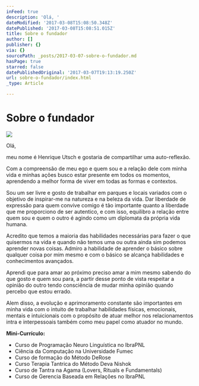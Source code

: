 ```yaml
---
inFeed: true
description: 'Olá, '
dateModified: '2017-03-08T15:08:50.348Z'
datePublished: '2017-03-08T15:08:51.015Z'
title: Sobre o fundador
author: []
publisher: {}
via: {}
sourcePath: _posts/2017-03-07-sobre-o-fundador.md
hasPage: true
starred: false
datePublishedOriginal: '2017-03-07T19:13:19.250Z'
url: sobre-o-fundador/index.html
_type: Article

---
```

# Sobre o fundador
![](https://s3-us-west-2.amazonaws.com/the-grid-img/p/034e34ecf5d06cc867c89ef63ed3d1d8be9dded2.png)

Olá, 

meu nome é Henrique Utsch e gostaria de compartilhar uma auto-reflexão.

Com a compreensão de meu ego e quem sou e a relação dele com minha vida e minhas ações busco estar presente em todos os momentos, aprendendo a melhor forma de viver em todas as formas e contextos.

Sou um ser livre e gosto de trabalhar em parques e locais variados com o objetivo de inspirar-me na natureza e na beleza da vida. Dar liberdade de expressão para quem convive comigo é tão importante quanto a liberdade que me proporciono de ser autentico, e com isso, equilibro a relação entre quem sou e quem o outro é agindo como um diplomata da própria vida humana.

Acredito que temos a maioria das habilidades necessárias para fazer o que quisermos na vida e quando não temos uma ou outra ainda sim podemos aprender novas coisas. Admiro a habilidade de aprender o básico sobre qualquer coisa por mim mesmo e com o básico se alcança habilidades e conhecimentos avançados.

Aprendi que para amar ao próximo preciso amar a mim mesmo sabendo do que gosto e quem sou para, a partir desse ponto de vista respeitar a opinião do outro tendo consciência de mudar minha opinião quando percebo que estou errado.

Alem disso, a evolução e aprimoramento constante são importantes em minha vida com o intuito de trabalhar habilidades físicas, emocionais, mentais e intuicionais com o propósito de atuar melhor nos relacionamentos intra e interpessoais também como meu papel como atuador no mundo.

**Mini-Currículo:**

* Curso de Programação Neuro Linguística no IbraPNL
* Ciência da Computação na Universidade Fumec
* Curso de formação do Método DeRose
* Curso Terapia Tantrica do Método Deva Nishok
* Curso de Tantra na Agama (Lovers, Rituals e Fundamentals)
* Curso de Gerencia Baseada em Relações no IbraPNL